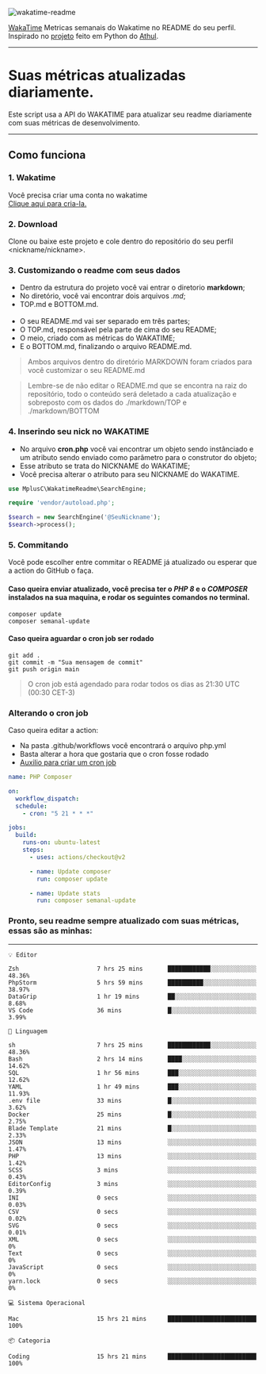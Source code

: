 ![wakatime-readme](https://socialify.git.ci/bymatheus/wakatime-readme/image?description=1&descriptionEditable=M%C3%A9tricas%20semanais%20do%20Wakatime%20no%20seu%20README%20de%20perfil.&font=KoHo&forks=1&language=1&owner=1&pattern=Signal&stargazers=1&theme=Dark)

[WakaTime](https://wakatime.com) Metricas semanais do Wakatime no README do seu perfil. <br>
Inspirado no [projeto](https://github.com/athul/waka-readme) feito em Python do [Athul](https://github.com/athul).
___

# Suas métricas atualizadas diariamente.
Este script usa a API do WAKATIME para atualizar seu readme diariamente com suas métricas de desenvolvimento.

___

## Como funciona

### 1. Wakatime
Você precisa criar uma conta no wakatime <br>
[Clique aqui para cria-la.](https://wakatime.com) 

### 2. Download
Clone ou baixe este projeto e cole dentro do repositório do seu perfil <nickname/nickname>.

### 3. Customizando o readme com seus dados
- Dentro da estrutura do projeto você vai entrar o diretorio **markdown**;  
- No diretório, você vai encontrar dois arquivos *.md*;
- TOP.md e BOTTOM.md.
<br><br>
- O seu README.md vai ser separado em três partes; 
- O TOP.md, responsável pela parte de cima do seu README;
- O meio, criado com as métricas do WAKATIME;
- E o BOTTOM.md, finalizando o arquivo README.md.<br>

> Ambos arquivos dentro do diretório MARKDOWN foram criados para você customizar o seu README.md

> Lembre-se de não editar o README.md que se encontra na raiz do repositório, todo o conteúdo será deletado a cada atualização e sobreposto com os dados do ./markdown/TOP e ./markdown/BOTTOM

### 4. Inserindo seu nick no WAKATIME
- No arquivo **cron.php** você vai encontrar um objeto sendo instânciado e um atributo sendo enviado como parâmetro para o construtor do objeto;
- Esse atributo se trata do NICKNAME do WAKATIME;
- Você precisa alterar o atributo para seu NICKNAME do WAKATIME.

```php
use MplusC\WakatimeReadme\SearchEngine;

require 'vendor/autoload.php';

$search = new SearchEngine('@SeuNickname');
$search->process();
```

### 5. Commitando
Você pode escolher entre commitar o README já atualizado ou esperar que a action do GitHub o faça. <br>

#### Caso queira enviar atualizado, você precisa ter o *PHP 8* e o *COMPOSER* instalados na sua maquina, e rodar os seguintes comandos no terminal.
```composer
composer update
composer semanal-update 
```

#### Caso queira aguardar o cron job ser rodado 
```git 
git add .
git commit -m "Sua mensagem de commit"
git push origin main
```

>O cron job está agendado para rodar todos os dias as 21:30 UTC (00:30 CET-3) 

### Alterando o cron job
Caso queira editar a action:

- Na pasta .github/workflows você encontrará o arquivo php.yml
- Basta alterar a hora que gostaria que o cron fosse rodado
- [Auxilio para criar um cron job](https://crontab.guru)

```yml
name: PHP Composer

on:
  workflow_dispatch:
  schedule:
    - cron: "5 21 * * *"

jobs:
  build:
    runs-on: ubuntu-latest
    steps:
      - uses: actions/checkout@v2

      - name: Update composer
        run: composer update

      - name: Update stats
        run: composer semanal-update
```

### Pronto, seu readme sempre atualizado com suas métricas, essas são as minhas:

___
```text
💡 Editor

Zsh                      7 hrs 25 mins       ████████████░░░░░░░░░░░░░     48.36%
PhpStorm                 5 hrs 59 mins       ██████████░░░░░░░░░░░░░░░     38.97%
DataGrip                 1 hr 19 mins        ██░░░░░░░░░░░░░░░░░░░░░░░      8.68%
VS Code                  36 mins             █░░░░░░░░░░░░░░░░░░░░░░░░      3.99%
```
```text
💬 Linguagem

sh                       7 hrs 25 mins       ████████████░░░░░░░░░░░░░     48.36%
Bash                     2 hrs 14 mins       ████░░░░░░░░░░░░░░░░░░░░░     14.62%
SQL                      1 hr 56 mins        ███░░░░░░░░░░░░░░░░░░░░░░     12.62%
YAML                     1 hr 49 mins        ███░░░░░░░░░░░░░░░░░░░░░░     11.93%
.env file                33 mins             █░░░░░░░░░░░░░░░░░░░░░░░░      3.62%
Docker                   25 mins             █░░░░░░░░░░░░░░░░░░░░░░░░      2.75%
Blade Template           21 mins             █░░░░░░░░░░░░░░░░░░░░░░░░      2.33%
JSON                     13 mins             ░░░░░░░░░░░░░░░░░░░░░░░░░      1.47%
PHP                      13 mins             ░░░░░░░░░░░░░░░░░░░░░░░░░      1.42%
SCSS                     3 mins              ░░░░░░░░░░░░░░░░░░░░░░░░░      0.43%
EditorConfig             3 mins              ░░░░░░░░░░░░░░░░░░░░░░░░░      0.39%
INI                      0 secs              ░░░░░░░░░░░░░░░░░░░░░░░░░      0.03%
CSV                      0 secs              ░░░░░░░░░░░░░░░░░░░░░░░░░      0.02%
SVG                      0 secs              ░░░░░░░░░░░░░░░░░░░░░░░░░      0.01%
XML                      0 secs              ░░░░░░░░░░░░░░░░░░░░░░░░░         0%
Text                     0 secs              ░░░░░░░░░░░░░░░░░░░░░░░░░         0%
JavaScript               0 secs              ░░░░░░░░░░░░░░░░░░░░░░░░░         0%
yarn.lock                0 secs              ░░░░░░░░░░░░░░░░░░░░░░░░░         0%
```
```text
💻 Sistema Operacional

Mac                      15 hrs 21 mins      █████████████████████████       100%
```
```text
📦 Categoria

Coding                   15 hrs 21 mins      █████████████████████████       100%
```
